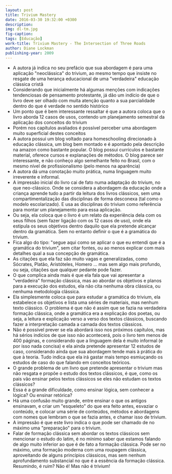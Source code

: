 ```yaml
---
layout: post
title: Trivium Mastery
date: 2016-03-30 19:32:00 +0300
description: 
img: dl-tm.jpg
fig-caption: 
tags: [Educação]
work-title: Trivium Mastery - The Intersection of Three Roads
author: Diane Lockman
publishing-year: 2009
---
```


 * A autora já indica no seu prefácio que sua abordagem é para uma aplicação "neoclássica" do trivium, ao mesmo tempo que insiste no resgate de uma herança educacional de uma "verdadeira" educação clássica cristã
 * Considerando que inicialmente há algumas menções com indicações tendenciosas de pensamento protestante, já dão um indício de que o livro deve ser olhado com muita atenção quanto a sua parcialidade dentro do que é verdade no sentido histórico
 * Um ponto que é bem interessante ressaltar é que a autora coloca que o livro aborda 12 casos de usos, contendo um planejamento semestral da aplicação dos conceitos do trivium
 * Porém nos capítulos avaliados é possível perceber uma abordagem muito superficial destes conceitos
 * A autora possui um blog voltado para homeschooling direcionado à educação clássica, um blog bem montado e é apontado pela descrição na amazon como bastante popular. O blog possui currículos e bastante material, oferece cursos e explanações de métodos. O blog parece ser interessante, e não conheço algo semelhante feito no Brasil, com o mesmo nível de profissionalismo (pelo menos na aparência)
 * A autora dá uma conotação muito prática, numa linguagem muito irreverente e informal. 
 * A impressão inicial do livro cai de fato numa adaptação do trivium, no que neo-clássico. Onde se considera a abordagem da educação onde a criança aprende tudo a partir da leitura dos livros clássicos, sem uma compartimentalização das disciplinas de forma desconexa (tal como o modelo escolarizado).  E usa as disciplinas do trivium como referência para montar um planejamento para essa aplicação. 
 * Ou seja, ela coloca que o livro é um relato da experiência dela com os seus filhos (sem fazer ligação com os 12 casos de uso), onde ela estipula os seus objetivos dentro daquilo que ela pretende alcançar dentro da gramática. Sem no entanto definir o que é a gramática do trivium.
 * Fica algo do tipo: "segue aqui como se aplicar o que eu entendi que é a gramática do trivium", sem citar fontes, ou ao menos explicar com mais detalhes qual a sua concepção de gramática.
 * As citações que ela faz são muito vagas e generalizadas, como Sócrates, Platão, Aristóteles, Homero ... mas sem algo mais profundo, ou seja, citações que qualquer pedante pode fazer.
 * O que complica ainda mais é que ela fala que vai apresentar a "verdadeira" formação clássica, mas ao abordar os objetivos e planos para a execução dos estudos, ela não cita nenhuma obra clássica, ou nenhuma metodologia clássica.
 * Ela simplesmente coloca que para estudar a gramática do trivium, ela estabelece os objetivos e lista uma séries de materiais, mas nenhum texto clássico. O problema é que não é assim que se fazia na verdadeira formação clássica, onde a gramática era a explicação dos poetas, ou seja, a leitura e explicação verso a verso dos textos clássicos, buscando fazer a interpretação camada a camada dos textos clássicos.
 * Não é possível prever se ela abordará isso nos próximos capítulos, mas há sérios indícios de que isso não acontecerá, pois o livro tem menos de 400 páginas, e considerando que a linguagem dela é muito informal (e por isso nada concisa) e ela ainda pretende apresentar 12 estudos de caso, considerando ainda que sua abordagem tende mais à prática do que à teoria. Tudo indica que ela irá gastar mais tempo esmiuçando os estudos de caso do que falando em conceitos teóricos.
 * O grande problema de um livro que pretende apresentar o trivium mas não resgata e propõe o estudo dos textos clássicos, é que, como os pais vão ensinar pelos textos clássicos se eles não estudam os textos clássicos?
 * Essa é a grande dificuldade, como ensinar lógica, sem conhecer a lógica? Ou ensinar retórica?
 * Há uma confusão muito grande, entre ensinar o que os antigos ensinavam, e criar um "esqueleto" do que era feito antes, esvaziar o conteúdo, e colocar uma série de conteúdos, métodos e abordagens com nomes que lembram o que se fazia antes, e chamar isso de trivium.
 * A impressão é que este livro indica o que pode ser chamado de no máximo uma "preparação" para o trivium.
 * Falar de formação clássica sem abordar os textos clássicos sem mencionar o estudo do latim, é no mínimo saber que estamos falando de algo muito inferior ao que é de fato a formação clássica. Pode ser no máximo, uma formação moderna com uma roupagem clássica, aproveitando de alguns princípios clássicos, mas sem nenhum aprofundamento substancial no que é a essência da formação clássica. Resumindo, é ruim? Não é! Mas não é trivium!
